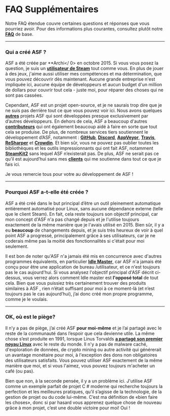 # FAQ Supplémentaires

Notre FAQ étendue couvre certaines questions et réponses que vous pourriez avoir. Pour des informations plus courantes, consultez plutôt notre **[FAQ](https://github.com/JustArchiNET/ArchiSteamFarm/wiki/FAQ)** de base.

* * *

### Qui a créé ASF ?

ASF a été créée par **Archi</ 0> en octobre 2015. Si vous vous posez la question, je suis un **[utilisateur de Steam](https://steamcommunity.com/profiles/76561198006963719)** tout comme vous. En plus de jouer à des jeux, j'aime aussi utiliser mes compétences et ma détermination, que vous pouvez découvrir dès maintenant. Aucune grande entreprise n'est impliquée ici, aucune équipe de développeurs et aucun budget d'un million de dollars pour couvrir tout cela - juste moi, pour réparer des choses qui ne sont pas cassées.</p> 

Cependant, ASF est un projet open-source, et je ne saurais trop dire que je ne suis pas derrière tout ce que vous pouvez voir ici. Nous avons quelques **[autres](https://github.com/JustArchiNET?q=ASF-)** projets ASF qui sont développées presque exclusivement par d’autres développeurs. En dehors de cela, ASF a beaucoup d'autres **[contributeurs](https://github.com/JustArchiNET/ArchiSteamFarm/graphs/contributors)** qui ont également beaucoup aidé à faire en sorte que tout cela se produise. De plus, de nombreux services tiers soutiennent le développement d’ASF, notamment : **[GitHub](https://github.com)**, **[Discord](https://discordapp.com/open-source)**, **[AppVeyor](https://www.appveyor.com)**, **[Travis](https://travis-ci.com)**, **[ReSharper](https://www.jetbrains.com/resharper)** et **[Crowdin](https://crowdin.com)**. Et bien sûr, vous ne pouvez pas oublier toutes les bibliothèques et les outils impressionnants qui ont fait ASF, notamment **[SteamKit2](https://github.com/SteamRE/SteamKit)** sans lequel ASF n’existerait pas. De plus, ASF ne serait pas ce qu’il est aujourd’hui sans mes **[clients](https://www.patreon.com/JustArchi)** qui me soutienne dans tout ce que je fais ici.

Je vous remercie tous pour votre au développement de ASF !

* * *

### Pourquoi ASF a-t-elle été créée ?

ASF a été créé dans le but principal d’être un outil pleinement automatique entièrement automatisé pour Linux, sans aucune dépendance externe (telle que le client Steam). En fait, cela reste toujours son objectif principal, car mon concept d'ASF n'a pas changé depuis et je l'utilise toujours exactement de la même manière que je l'avais utilisé en 2015. Bien sûr, il y a eu **beaucoup** de changements depuis, et je suis très heureux de voir à quel point ASF a progressé, principalement grâce à ses utilisateurs, car je ne coderais même pas la moitié des fonctionnalités si c'était pour moi seulement.

Il est bon de noter qu'ASF n'a jamais été mis en concurrence avec d'autres programmes équivalents, en particulier **[Idle Master](https://www.steamidlemaster.com)**, car ASF n'a jamais été conçu pour être une application de bureau /utilisateur, et ce n'est toujours pas le cas aujourd'hui. Si vous analysez l'objectif principal d'ASF décrit ci-dessus, vous verrez alors comment Idle master est **l'opposé total** de tout cela. Bien que vous puissiez très certainement trouver des produits similaires à ASF , rien n’était suffisant pour moi à ce moment-là (et n’est toujours pas le cas aujourd’hui), j’ai donc créé mon propre programme, comme je le voulais.

* * *

### OK, où est le piège?

Il n’y a pas de piège, j’ai créé ASF **pour moi-même** et je l’ai partagé avec le reste de la communauté dans l’espoir que cela devienne utile. La même chose s’est produite en 1991, lorsque Linus Torvalds **[a partagé son premier noyau Linux](https://groups.google.com/forum/#!msg/comp.os.Minix/dlNtH7RRrGA/SwRavCzVE7gJ)** avec le reste du monde. Il n'y a pas de malware caché, d'exploration de données, de crypto mining ou autre activité qui générerait un avantage monétaire pour moi, à l'exception des dons non obligatoires des utilisateurs satisfaits. Vous pouvez utiliser ASF exactement de la même manière que moi, et si vous l'aimez, vous pouvez toujours m'acheter un café (ou pas).

Bien que non, à la seconde pensée, il y a un problème ici. J'utilise ASF comme un exemple parfait de projet C # moderne qui recherche toujours la perfection et les meilleures pratiques, qu’il s’agisse de la technologie, de la gestion de projet ou du code lui-même. C’est ma définition de «bien faire les choses», donc si par hasard vous apprenez quelque chose de nouveau grâce à mon projet, c’est une double victoire pour moi! Oui !
